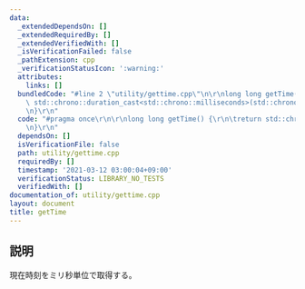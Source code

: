 ```yaml
---
data:
  _extendedDependsOn: []
  _extendedRequiredBy: []
  _extendedVerifiedWith: []
  _isVerificationFailed: false
  _pathExtension: cpp
  _verificationStatusIcon: ':warning:'
  attributes:
    links: []
  bundledCode: "#line 2 \"utility/gettime.cpp\"\n\r\nlong long getTime() {\r\n\treturn\
    \ std::chrono::duration_cast<std::chrono::milliseconds>(std::chrono::system_clock::now().time_since_epoch()).count();\r\
    \n}\r\n"
  code: "#pragma once\r\n\r\nlong long getTime() {\r\n\treturn std::chrono::duration_cast<std::chrono::milliseconds>(std::chrono::system_clock::now().time_since_epoch()).count();\r\
    \n}\r\n"
  dependsOn: []
  isVerificationFile: false
  path: utility/gettime.cpp
  requiredBy: []
  timestamp: '2021-03-12 03:00:04+09:00'
  verificationStatus: LIBRARY_NO_TESTS
  verifiedWith: []
documentation_of: utility/gettime.cpp
layout: document
title: getTime
---
```


## 説明
現在時刻をミリ秒単位で取得する。